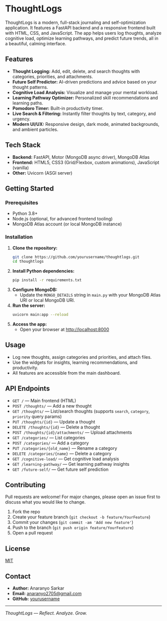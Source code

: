 # ThoughtLogs

ThoughtLogs is a modern, full-stack journaling and self-optimization application. It features a FastAPI backend and a responsive frontend built with HTML, CSS, and JavaScript. The app helps users log thoughts, analyze cognitive load, optimize learning pathways, and predict future trends, all in a beautiful, calming interface.

## Features
- **Thought Logging:** Add, edit, delete, and search thoughts with categories, priorities, and attachments.
- **Future Self Predictor:** AI-driven predictions and advice based on your thought patterns.
- **Cognitive Load Analysis:** Visualize and manage your mental workload.
- **Learning Pathway Optimizer:** Personalized skill recommendations and learning paths.
- **Pomodoro Timer:** Built-in productivity timer.
- **Live Search & Filtering:** Instantly filter thoughts by text, category, and urgency.
- **Modern UI/UX:** Responsive design, dark mode, animated backgrounds, and ambient particles.

## Tech Stack
- **Backend:** FastAPI, Motor (MongoDB async driver), MongoDB Atlas
- **Frontend:** HTML5, CSS3 (Grid/Flexbox, custom animations), JavaScript (vanilla)
- **Other:** Uvicorn (ASGI server)

## Getting Started

### Prerequisites
- Python 3.8+
- Node.js (optional, for advanced frontend tooling)
- MongoDB Atlas account (or local MongoDB instance)

### Installation
1. **Clone the repository:**
   ```bash
   git clone https://github.com/yourusername/thoughtlogs.git
   cd thoughtlogs
   ```
2. **Install Python dependencies:**
   ```bash
   pip install -r requirements.txt
   ```
3. **Configure MongoDB:**
   - Update the `MONGO_DETAILS` string in `main.py` with your MongoDB Atlas URI or local MongoDB URI.
4. **Run the server:**
   ```bash
   uvicorn main:app --reload
   ```
5. **Access the app:**
   - Open your browser at [http://localhost:8000](http://localhost:8000)

## Usage
- Log new thoughts, assign categories and priorities, and attach files.
- Use the widgets for insights, learning recommendations, and productivity.
- All features are accessible from the main dashboard.

## API Endpoints
- `GET /` — Main frontend (HTML)
- `POST /thoughts/` — Add a new thought
- `GET /thoughts/` — List/search thoughts (supports `search`, `category`, `priority` query params)
- `PUT /thoughts/{id}` — Update a thought
- `DELETE /thoughts/{id}` — Delete a thought
- `POST /thoughts/{id}/attachments/` — Upload attachments
- `GET /categories/` — List categories
- `POST /categories/` — Add a category
- `PUT /categories/{old_name}` — Rename a category
- `DELETE /categories/{name}` — Delete a category
- `GET /cognitive-load/` — Get cognitive load analysis
- `GET /learning-pathway/` — Get learning pathway insights
- `GET /future-self/` — Get future self prediction

## Contributing
Pull requests are welcome! For major changes, please open an issue first to discuss what you would like to change.

1. Fork the repo
2. Create your feature branch (`git checkout -b feature/YourFeature`)
3. Commit your changes (`git commit -am 'Add new feature'`)
4. Push to the branch (`git push origin feature/YourFeature`)
5. Open a pull request

## License
[MIT](LICENSE)

## Contact
- **Author:** Anaranyo Sarkar
- **Email:** anaranyo2705@gmail.com
- **GitHub:** [yourusername](https://github.com/yourusername)

---

*ThoughtLogs — Reflect. Analyze. Grow.* 